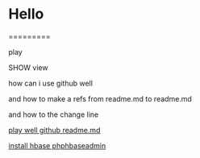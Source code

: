 # Hello
=========


play

SHOW view

how can i use github well

and how to make a refs from readme.md to readme.md

and how to the change line

[play well github readme.md](http://blog.csdn.net/kaitiren/article/details/38513715 "悬停显示")

[install hbase phphbaseadmin](https://github.com/hivefans/phphbaseadmin)
